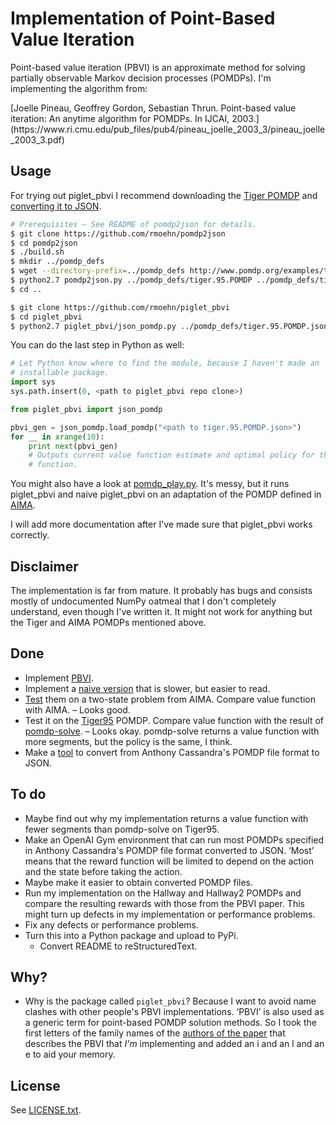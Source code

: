 Implementation of Point-Based Value Iteration
=============================================

Point-based value iteration (PBVI) is an approximate method for solving
partially observable Markov decision processes (POMDPs). I'm implementing the
algorithm from:

<a name="#pbvi-article">
[Joelle Pineau, Geoffrey Gordon, Sebastian Thrun. Point-based value iteration:
An anytime algorithm for POMDPs. In IJCAI,
2003.](https://www.ri.cmu.edu/pub_files/pub4/pineau_joelle_2003_3/pineau_joelle_2003_3.pdf)
</a>


Usage
-----

For trying out piglet_pbvi I recommend downloading the [Tiger
POMDP](http://www.pomdp.org/examples/tiger.95.POMDP) and [converting it to
JSON](https://github.com/rmoehn/pomdp2json).

```bash
# Prerequisites – See README of pomdp2json for details.
$ git clone https://github.com/rmoehn/pomdp2json
$ cd pomdp2json
$ ./build.sh
$ mkdir ../pomdp_defs
$ wget --directory-prefix=../pomdp_defs http://www.pomdp.org/examples/tiger.95.POMDP
$ python2.7 pomdp2json.py ../pomdp_defs/tiger.95.POMDP ../pomdp_defs/tiger.95.POMDP.json
$ cd ..

$ git clone https://github.com/rmoehn/piglet_pbvi
$ cd piglet_pbvi
$ python2.7 piglet_pbvi/json_pomdp.py ../pomdp_defs/tiger.95.POMDP.json
```

You can do the last step in Python as well:

```python
# Let Python know where to find the module, because I haven't made an
# installable package.
import sys
sys.path.insert(0, <path to piglet_pbvi repo clone>)

from piglet_pbvi import json_pomdp

pbvi_gen = json_pomdp.load_pomdp("<path to tiger.95.POMDP.json>")
for __ in xrange(10):
    print next(pbvi_gen)
    # Outputs current value function estimate and optimal policy for that value
    # function.
```

You might also have a look at [pomdp_play.py](pomdp_play.py). It's messy, but it
runs piglet_pbvi and naive piglet_pbvi on an adaptation of the POMDP defined in
[AIMA](http://aima.cs.berkeley.edu/).

I will add more documentation after I've made sure that piglet_pbvi works
correctly.


Disclaimer
----------

The implementation is far from mature. It probably has bugs and consists mostly
of undocumented NumPy oatmeal that I don't completely understand, even though
I've written it. It might not work for anything but the Tiger and AIMA POMDPs
mentioned above.


Done
----

- Implement [PBVI](piglet_pbvi/pbvi.py).
- Implement a [naive version](piglet_pbvi/naive_pbvi.py) that is slower, but
  easier to read.
- [Test](pomdp_play.py) them on a two-state problem from AIMA. Compare value
  function with AIMA. – Looks good.
- Test it on the [Tiger95](http://www.pomdp.org/examples/tiger.95.POMDP) POMDP.
  Compare value function with the result of
  [pomdp-solve](http://www.pomdp.org/code/index.html). – Looks okay. pomdp-solve
  returns a value function with more segments, but the policy is the same, I
  think.
- Make a [tool](https://github.com/rmoehn/pomdp2json) to convert from Anthony
  Cassandra's POMDP file format to JSON.


To do
-----

- Maybe find out why my implementation returns a value function with fewer
  segments than pomdp-solve on Tiger95.
- Make an OpenAI Gym environment that can run most POMDPs specified in Anthony
  Cassandra's POMDP file format converted to JSON. ‘Most’ means that the reward
  function will be limited to depend on the action and the state before taking
  the action.
- Maybe make it easier to obtain converted POMDP files.
- Run my implementation on the Hallway and Hallway2 POMDPs and compare the
  resulting rewards with those from the PBVI paper. This might turn up defects
  in my implementation or performance problems.
- Fix any defects or performance problems.
- Turn this into a Python package and upload to PyPi.
  - Convert README to reStructuredText.


Why?
----

- Why is the package called `piglet_pbvi`? Because I want to avoid name clashes
  with other people's PBVI implementations. ‘PBVI’ is also used as a generic
  term for point-based POMDP solution methods. So I took the first letters of
  the family names of the [authors of the paper](#pbvi-article) that describes
  the PBVI that *I'm* implementing and added an i and an l and an e to aid your
  memory.


License
-------

See [LICENSE.txt](LICENSE.txt).
